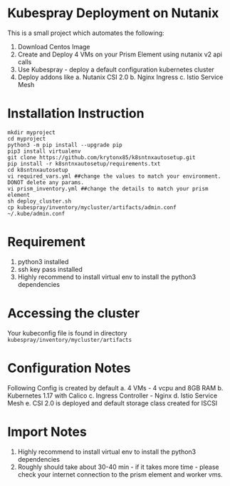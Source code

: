 # Kubespray Deployment on Nutanix

This is a small project which automates the following:
1. Download Centos Image
2. Create and Deploy 4 VMs on your Prism Element using nutanix v2 api calls 
3. Use Kubespray - deploy a default configuration kubernetes cluster
4. Deploy addons like 
  a. Nutanix CSI 2.0 
  b. Nginx Ingress
  c. Istio Service Mesh


# Installation Instruction
```
mkdir myproject
cd myproject
python3 -m pip install --upgrade pip
pip3 install virtualenv
git clone https://github.com/krytonx85/k8sntnxautosetup.git
pip install -r k8sntnxautosetup/requirements.txt
cd k8sntnxautosetup
vi required_vars.yml ##change the values to match your environment. DONOT delete any params.
vi prism_inventory.yml ##change the details to match your prism element
sh deploy_cluster.sh 
cp kubespray/inventory/mycluster/artifacts/admin.conf ~/.kube/admin.conf
```

# Requirement
1. python3 installed
2. ssh key pass installed
3. Highly recommend to install virtual env to install the python3 dependencies


# Accessing the cluster
Your kubeconfig file is found in directory `kubespray/inventory/mycluster/artifacts`
# Configuration Notes
Following Config is created by default
   a. 4 VMs - 4 vcpu and 8GB RAM
   b. Kubernetes 1.17 with Calico
   c. Ingress Controller - Nginx
   d. Istio Service Mesh
   e. CSI 2.0 is deployed and default storage class created for ISCSI

   
 
# Import Notes
1. Highly recommend to install virtual env to install the python3 dependencies
2. Roughly should take about 30-40 min - if it takes more time - please check your internet connection to the prism element and worker vms.


